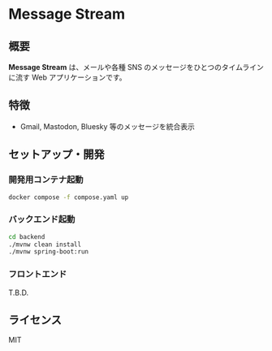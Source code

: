 
# Message Stream

## 概要

**Message Stream** は、メールや各種 SNS のメッセージをひとつのタイムラインに流す Web アプリケーションです。


## 特徴

- Gmail, Mastodon, Bluesky 等のメッセージを統合表示


## セットアップ・開発

### 開発用コンテナ起動

```sh
docker compose -f compose.yaml up
```

### バックエンド起動

```sh
cd backend
./mvnw clean install
./mvnw spring-boot:run
```

### フロントエンド

T.B.D.


## ライセンス

MIT

